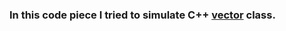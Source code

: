 ### In this code piece I tried to simulate C++ [vector](http://www.cplusplus.com/reference/vector/vector/?kw=vector) class.
